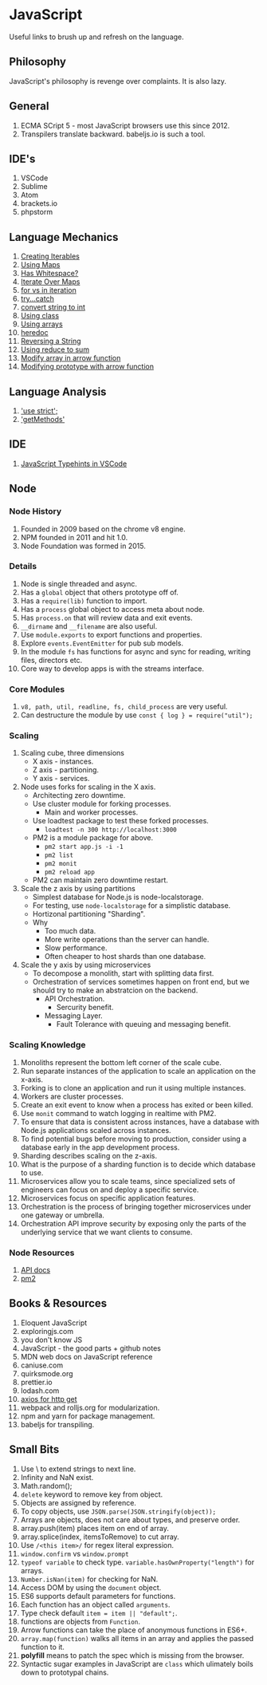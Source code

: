 # JavaScript

Useful links to brush up and refresh on the language.

## Philosophy

JavaScript's philosophy is revenge over complaints. It is also lazy.

## General

1. ECMA SCript 5 - most JavaScript browsers use this since 2012.
1. Transpilers translate backward. babeljs.io is such a tool.

## IDE's

1. VSCode
1. Sublime
1. Atom
1. brackets.io
1. phpstorm

## Language Mechanics

1. [Creating Iterables](https://medium.com/@chanakyabhardwaj/es6-reverse-iterable-for-an-array-5dae91c02904)
1. [Using Maps](https://hackernoon.com/what-you-should-know-about-es6-maps-dc66af6b9a1e)
1. [Has Whitespace?](https://stackoverflow.com/questions/1731190/check-if-a-string-has-white-space)
1. [Iterate Over Maps](https://stackoverflow.com/questions/33946567/iterate-over-values-of-object)
1. [for vs in iteration](https://alligator.io/js/for-of-for-in-loops/)
1. [try...catch](https://javascript.info/try-catch)
1. [convert string to int](https://gomakethings.com/converting-strings-to-numbers-with-vanilla-javascript/)
1. [Using class](https://medium.com/@luke_smaki/javascript-es6-classes-8a34b0a6720a)
1. [Using arrays](https://www.hostingadvice.com/how-to/javascript-remove-element-array/)
1. [heredoc](https://hutter.io/2015/03/16/heredoc-in-javascript/)
1. [Reversing a String](https://medium.com/sonyamoisset/reverse-a-string-in-javascript-a18027b8e91c)
1. [Using reduce to sum](https://medium.com/@chrisburgin95/rewriting-javascript-sum-an-array-dbf838996ed0)
1. [Modify array in arrow function](https://stackoverflow.com/questions/12482961/is-it-possible-to-change-values-of-the-array-when-doing-foreach-in-javascript)
1. [Modifying prototype with arrow function](https://teamtreehouse.com/community/does-arrow-function-syntax-works-for-prototype)

## Language Analysis

1. ['use strict';](https://developer.mozilla.org/en-US/docs/Web/JavaScript/Reference/Strict_mode)
1. ['getMethods'](https://flaviocopes.com/how-to-list-object-methods-javascript/)

## IDE

1. [JavaScript Typehints in VSCode](https://dev.to/henryjw/better-javascript-type-autocomplete-with-jsdoc-3bdo)

## Node

### Node History

1. Founded in 2009 based on the chrome v8 engine.
1. NPM founded in 2011 and hit 1.0.
1. Node Foundation was formed in 2015.

### Details

1. Node is single threaded and async.
1. Has a ```global``` object that others prototype off of.
1. Has a ```require(lib)``` function to import.
1. Has a ```process``` global object to access meta about node.
1. Has ```process.on``` that will review data and exit events.
1. ```__dirname``` and ```__filename``` are also useful.
1. Use ```module.exports``` to export functions and properties.
1. Explore ```events.EventEmitter``` for pub sub models.
1. In the module ```fs``` has functions for async and sync for reading, writing files, directors etc.
1. Core way to develop apps is with the streams interface.

### Core Modules

1. ```v8, path, util, readline, fs, child_process``` are very useful.
1. Can destructure the module by use ```const { log } = require("util");``` 

### Scaling

1. Scaling cube, three dimensions
    - X axis - instances.
    - Z axis - partitioning.
    - Y axis - services.
1. Node uses forks for scaling in the X axis.
    - Architecting zero downtime.
    - Use cluster module for forking processes.
        - Main and worker processes.
    - Use loadtest package to test these forked processes.
        - ``loadtest -n 300 http://localhost:3000``
    - PM2 is a module package for above.
        - ``pm2 start app.js -i -1``
        - ``pm2 list``
        - ``pm2 monit``
        - ``pm2 reload app``
    - PM2 can maintain zero downtime restart.
1. Scale the z axis by using partitions
    - Simplest database for Node.js is node-localstorage.
    - For testing, use ``node-localstorage`` for a simplistic database.
    - Hortizonal partitioning "Sharding".
    - Why
        - Too much data.
        - More write operations than the server can handle.
        - Slow performance.
        - Often cheaper to host shards than one database.
1. Scale the y axis by using microservices
    - To decompose a monolith, start with splitting data first.
    - Orchestration of services sometimes happen on front end, but we should try to make an abstratcion on the backend.
        - API Orchestration.
            - Sercurity benefit.
        - Messaging Layer.
            - Fault Tolerance with queuing and messaging benefit.

### Scaling Knowledge

1. Monoliths represent the bottom left corner of the scale cube.
1. Run separate instances of the application to scale an application on the x-axis.
1. Forking is to clone an application and run it using multiple instances.
1. Workers are cluster processes.
1. Create an exit event to know when a process has exited or been killed.
1. Use ``monit`` command to watch logging in realtime with PM2.
1. To ensure that data is consistent across instances, have a database with Node.js applications scaled across instances.
1. To find potential bugs before moving to production, consider using a database early in the app development process.
1. Sharding describes scaling on the z-axis.
1. What is the purpose of a sharding function is to decide which database to use.
1. Microservices allow you to scale teams, since specialized sets of engineers can focus on and deploy a specific service.
1. Microservices focus on specific application features.
1. Orchestration is the process of bringing together microservices under one gateway or umbrella.
1. Orchestration API improve security by exposing only the parts of the underlying service that we want clients to consume.

### Node Resources

1. [API docs](https://node.readthedocs.io/en/latest/)
1. [pm2](https://pm2.io/)

## Books & Resources

1. Eloquent JavaScript
1. exploringjs.com
1. you don't know JS
1. JavaScript - the good parts + github notes
1. MDN web docs on JavaScript reference
1. caniuse.com
1. quirksmode.org
1. prettier.io
1. lodash.com
1. [axios for http get](https://github.com/axios/axios)
1. webpack and rolljs.org for modularization.
1. npm and yarn for package management.
1. babeljs for transpiling.

## Small Bits
1. Use \ to extend strings to next line.
1. Infinity and NaN exist.
1. Math.random();
1. ```delete``` keyword to remove key from object.
1. Objects are assigned by reference.
1. To copy objects, use ```JSON.parse(JSON.stringify(object));```
1. Arrays are objects, does not care about types, and preserve order.
1. array.push(item) places item on end of array.
1. array.splice(index, itemsToRemove) to cut array.
1. Use ```/<this item>/``` for regex literal expression.
1. ```window.confirm``` vs ```window.prompt```
1. ```typeof variable``` to check type. ```variable.hasOwnProperty("length")``` for arrays.
1. ```Number.isNan(item)``` for checking for NaN.
1. Access DOM by using the ```document``` object.
1. ES6 supports default parameters for functions.
1. Each function has an object called ```arguments```.
1. Type check default ```item = item || "default";```.
1. functions are objects from ```Function```.
1. Arrow functions can take the place of anonymous functions in ES6+.
1. ```array.map(function)``` walks all items in an array and applies the passed function to it.
1. **polyfill** means to patch the spec which is missing from the browser.
1. Syntactic sugar examples in JavaScript are ```class``` which ulimately boils down to prototypal chains.
